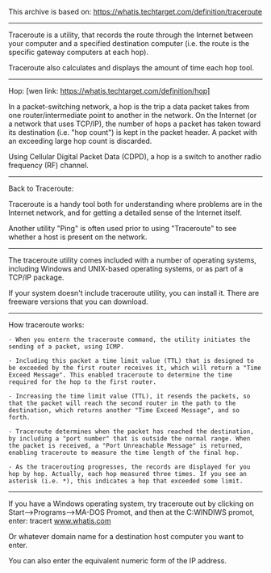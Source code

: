 This archive is based on: https://whatis.techtarget.com/definition/traceroute

--------
Traceroute is a utility, that records the route through the Internet between your computer and a specified destination computer (i.e. the route is the specific gateway computers at each hop).

Traceroute also calculates and displays the amount of time each hop tool.

----
Hop:
[wen link: https://whatis.techtarget.com/definition/hop]

In a packet-switching network, a hop is the trip a data packet takes from one router/intermediate point to another in the network. On the Internet (or a network that uses TCP/IP), the number of hops a packet has taken toward its destination (i.e. "hop count") is kept in the packet header. A packet with an exceeding large hop count is discarded.

Using Cellular Digital Packet Data (CDPD), a hop is a switch to another radio frequency (RF) channel.


--------
Back to Traceroute:

Traceroute is a handy tool both for understanding where problems are in the Internet network, and for getting a detailed sense of the Internet itself.

Another utility "Ping" is often used prior to using "Traceroute" to see whether a host is present on the network.

----
The traceroute utility comes included with a number of operating systems, including Windows and UNIX-based operating systems, or as part of a TCP/IP package.

If your system doesn't include traceroute utility, you can install it. There are freeware versions that you can download.


--------
How traceroute works:

    - When you entern the traceroute command, the utility initiates the sending of a packet, using ICMP.

    - Including this packet a time limit value (TTL) that is designed to be exceeded by the first router receives it, which will return a "Time Exceed Message". This enabled traceroute to determine the time required for the hop to the first router.

    - Increasing the time limit value (TTL), it resends the packets, so that the packet will reach the second router in the path to the destination, which returns another "Time Exceed Message", and so forth.

    - Traceroute determines when the packet has reached the destination, by including a "port number" that is outside the normal range. When the packet is received, a "Port Unreachable Message" is returned, enabling traceroute to measure the time length of the final hop.

    - As the tracerouting progresses, the records are displayed for you hop by hop. Actually, each hop measured three times. If you see an asterisk (i.e. *), this indicates a hop that exceeded some limit.


----
If you have a Windows operating system, try traceroute out by clicking on Start-->Programs-->MA-DOS Promot, and then at the C:WINDIWS promot, enter:
    tracert www.whatis.com

Or whatever domain name for a destination host computer you want to enter.

You can also enter the equivalent numeric form of the IP address.



<EOF>
